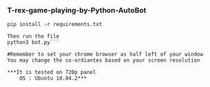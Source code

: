 ### T-rex-game-playing-by-Python-AutoBot

```First Download these required libaries for your project 
pip install -r requirements.txt

Then run the file 
python3 bot.py```

#Remember to set your chrome browser as half left of your window
You may change the co-ordiantes based on your screen resolution

***It is tested on 720p panel
    OS : Ubuntu 18.04.2***

